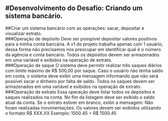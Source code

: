 #Desenvolvimento do Desafio: Criando um sistema bancário.
-----
<div>
##Criar um sistema bancário com as operações: sacar, depositar e visualizar extrato.
<div>
###Operação de depósito
Deve ser posspivel depositar valores positivos para a minha conta bancária. A v1 do projeto trabalha apenas com 1 usuário, dessa forma não precisamos
nos preocupar em identificar qual é o número da agência e conta bancário. Todos os depósitos devem ser armazenados em uma variável e exibidos na operação de extrato.
<div>
###Operação de saque
O sistema deve permitir realizar três saques diários com limite máximo de R$ 500,00 por saque. Caso o usuário não tenha saldo em conta, 
o sistema deve exibir uma mensagem informando que não será possível sacar o dinheiro por falta de saldo. Todos os saques devem ser armazenados em uma
variável e exibidos na operação de extrato.
<div>
###Operação de extrato
Essa operação deve listar todos os depósitos e saques realizados na conta. No fim da listagem deve ser exibido o saldo atual da conta. Se o extrato estiver em branco,
exibir a mensagem: Não foram realizadas movimentações.
Os valores devem ser exibidos utilizando o formato R$ XXX.XX
Exemplo:
1500.45 = R$ 1500.45
<div>